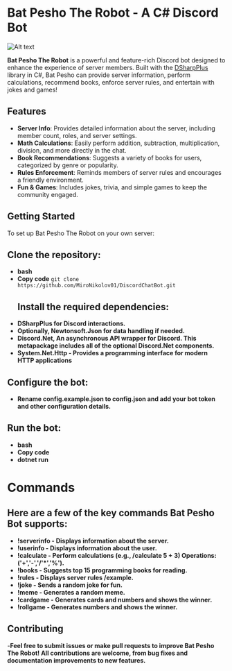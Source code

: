 # Bat Pesho The Robot - A C# Discord Bot

![Alt text](https://imgur.com/e45wQ7j)

**Bat Pesho The Robot** is a powerful and feature-rich Discord bot designed to enhance the experience of server members. Built with the [DSharpPlus](https://github.com/DSharpPlus/DSharpPlus) library in C#, Bat Pesho can provide server information, perform calculations, recommend books, enforce server rules, and entertain with jokes and games!

## Features

- **Server Info**: Provides detailed information about the server, including member count, roles, and server settings.
- **Math Calculations**: Easily perform addition, subtraction, multiplication, division, and more directly in the chat.
- **Book Recommendations**: Suggests a variety of books for users, categorized by genre or popularity.
- **Rules Enforcement**: Reminds members of server rules and encourages a friendly environment.
- **Fun & Games**: Includes jokes, trivia, and simple games to keep the community engaged.

## Getting Started
To set up Bat Pesho The Robot on your own server:

## Clone the repository:
- **bash**
- **Copy code**
```git clone https://github.com/MiroNikolov01/DiscordChatBot.git ```
  ## Install the required dependencies:
- **DSharpPlus for Discord interactions.**
- **Optionally, Newtonsoft.Json for data handling if needed.**
- **Discord.Net, An asynchronous API wrapper for Discord. This metapackage includes all of the optional Discord.Net components.**
- **System.Net.Http - Provides a programming interface for modern HTTP applications**
## Configure the bot:
- **Rename config.example.json to config.json and add your bot token and other configuration details.**
## Run the bot:
- **bash**
- **Copy code**
- **dotnet run**

# Commands
## Here are a few of the key commands Bat Pesho Bot supports:

- **!serverinfo - Displays information about the server.**
- **!userinfo - Displays information about the user.**
- **!calculate <operation> - Perform calculations (e.g., /calculate 5 + 3) Operations:('+','-','/'*','%').**
- **!books - Suggests top 15 programming books for reading.**
- **!rules - Displays server rules /example.**
- **!joke - Sends a random joke for fun.**
- **!meme - Generates a random meme.**
- **!cardgame - Generates cards and numbers and shows the winner.**
- **!rollgame - Generates numbers and shows the winner.**

## Contributing
-**Feel free to submit issues or make pull requests to improve Bat Pesho The Robot! All contributions are welcome, from bug fixes and documentation improvements to new features.**
